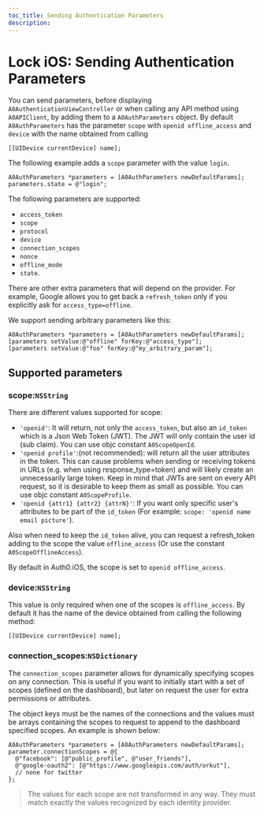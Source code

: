 ```yaml
---
toc_title: Sending Authentication Parameters
description:
---
```


# Lock iOS: Sending Authentication Parameters

You can send parameters, before displaying `A0AuthenticationViewController` or when calling any API method using `A0APIClient`, by adding them to a `A0AuthParameters` object. By default `A0AuthParameters` has the parameter `scope` with `openid offline_access` and `device` with the name obtained from calling
```objc
[[UIDevice currentDevice] name];
```
The following example adds a `scope` parameter with the value `login`.
```objc
A0AuthParameters *parameters = [A0AuthParameters newDefaultParams];
parameters.state = @"login";
```

The following parameters are supported:
* `access_token`
* `scope`
* `protocol`
* `device`
* `connection_scopes`
* `nonce`
* `offline_mode`
* `state`.

There are other extra parameters that will depend on the provider. For example, Google allows you to get back a `refresh_token` only if you explicitly ask for `access_type=offline`.

We support sending arbitrary parameters like this:

```objc
A0AuthParameters *parameters = [A0AuthParameters newDefaultParams];
[parameters setValue:@"offline" forKey:@"access_type"];
[parameters setValue:@"foo" forKey:@"my_arbitrary_param"];
```

## Supported parameters
### scope:`NSString`

There are different values supported for scope:

* `'openid'`: It will return, not only the `access_token`, but also an `id_token` which is a Json Web Token (JWT). The JWT will only contain the user id (sub claim). You can use objc constant `A0ScopeOpenId`.
* `'openid profile'`:(not recommended): will return all the user attributes in the token. This can cause problems when sending or receiving tokens in URLs (e.g. when using response_type=token) and will likely create an unnecessarily large token. Keep in mind that JWTs are sent on every API request, so it is desirable to keep them as small as possible. You can use objc constant `A0ScopeProfile`.
* `'openid {attr1} {attr2} {attrN}'`: If you want only specific user's attributes to be part of the `id_token` (For example: `scope: 'openid name email picture'`).

Also when need to keep the `id_token` alive, you can request a refresh_token adding to the scope the value `offline_access` (Or use the constant `A0ScopeOfflineAccess`).

By default in Auth0.iOS, the scope is set to `openid offline_access`.

### device:`NSString`

This value is only required when one of the scopes is `offline_access`. By default it has the name of the device obtained from calling the following method:

```objc
[[UIDevice currentDevice] name];
```

### connection_scopes:`NSDictionary`

The `connection_scopes` parameter allows for dynamically specifying scopes on any connection. This is useful if you want to initially start with a set of scopes (defined on the dashboard), but later on request the user for extra permissions or attributes.

The object keys must be the names of the connections and the values must be arrays containing the scopes to request to append to the dashboard specified scopes. An example is shown below:

```objc
A0AuthParameters *parameters = [A0AuthParameters newDefaultParams];
parameter.connectionScopes = @{
  @"facebook": [@"public_profile", @"user_friends"],
  @"google-oauth2": [@"https://www.googleapis.com/auth/orkut"],
  // none for twitter
};
```

> The values for each scope are not transformed in any way. They must match exactly the values recognized by each identity provider.

